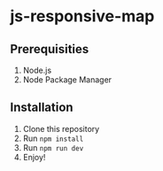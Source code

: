 # js-responsive-map

## Prerequisities
1. Node.js
2. Node Package Manager

## Installation
1. Clone this repository
2. Run ```npm install```
3. Run ```npm run dev```
4. Enjoy!
